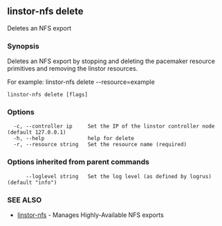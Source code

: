 ## linstor-nfs delete

Deletes an NFS export

### Synopsis

Deletes an NFS export by stopping and deleting the pacemaker resource
primitives and removing the linstor resources.

For example:
linstor-nfs delete --resource=example

```
linstor-nfs delete [flags]
```

### Options

```
  -c, --controller ip     Set the IP of the linstor controller node (default 127.0.0.1)
  -h, --help              help for delete
  -r, --resource string   Set the resource name (required)
```

### Options inherited from parent commands

```
      --loglevel string   Set the log level (as defined by logrus) (default "info")
```

### SEE ALSO

* [linstor-nfs](linstor-nfs.md)	 - Manages Highly-Available NFS exports

